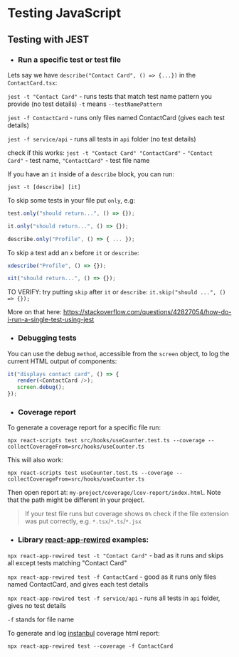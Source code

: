 
# Testing JavaScript
## Testing with JEST

- ### Run a specific test or test file

Lets say we have `describe("Contact Card", () => {...})` in the `ContactCard.tsx`:

`jest -t "Contact Card"` - runs tests that match test name pattern you provide (no test details) `-t` means `--testNamePattern`

`jest -f ContactCard` - runs only files named ContactCard (gives each test details)

`jest -f service/api` - runs all tests in `api` folder (no test details)

check if this works: `jest -t "Contact Card" "ContactCard"` - `"Contact Card"` - test name, `"ContactCard"` - test file name

If you have an `it` inside of a `describe` block, you can run:

`jest -t [describe] [it]`

To skip some tests in your file put `only`, e.g:

```js
test.only("should return...", () => {});

it.only("should return...", () => {});

describe.only("Profile", () => { ... });
```

To skip a test add an `x` before `it` or `describe`:

```js
xdescribe("Profile", () => {});

xit("should return...", () => {});
```

TO VERIFY: try putting `skip` after `it` or `describe`: `it.skip("should ...", () => {});`

More on that here: https://stackoverflow.com/questions/42827054/how-do-i-run-a-single-test-using-jest


- ### Debugging tests

You can use the debug `method`, accessible from the `screen` object, to log the current HTML output of components:

```js
it("displays contact card", () => {
   render(<ContactCard />);
   screen.debug();
});
```


- ### Coverage report

To generate a coverage report for a specific file run:

`npx react-scripts test src/hooks/useCounter.test.ts --coverage --collectCoverageFrom=src/hooks/useCounter.ts`

This will also work:

`npx react-scripts test useCounter.test.ts --coverage --collectCoverageFrom=src/hooks/useCounter.ts`

Then open report at: `my-project/coverage/lcov-report/index.html`. Note that the path might be different in your project.

> If your test file runs but coverage shows `0%` check if the file extension was put correctly, e.g. `*.tsx`/`*.ts`/`*.jsx`


- ### Library [react-app-rewired](https://github.com/timarney/react-app-rewired) examples:

`npx react-app-rewired test -t "Contact Card"` - bad as it runs and skips all except tests matching "Contact Card"

`npx react-app-rewired test -f ContactCard` - good as it runs only files named ContactCard, and gives each test details

`npx react-app-rewired test -f service/api` - runs all tests in `api` folder, gives no test details

`-f` stands for file name

To generate and log [instanbul](https://istanbul.js.org/) coverage html report:

`npx react-app-rewired test --coverage -f ContactCard`
